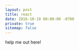 ```yaml
---
layout: post
title: react 
date: 2016-10-10 00:00:00 -0700
private: true
sitemap: false
---
```


help me out here!

